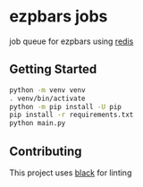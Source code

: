 # ezpbars jobs

job queue for ezpbars using [redis](https://redis.io/)

## Getting Started

```sh
python -m venv venv
. venv/bin/activate
python -m pip install -U pip
pip install -r requirements.txt
python main.py
```

## Contributing

This project uses [black](https://github.com/psf/black) for linting

